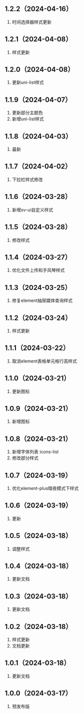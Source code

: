 ## 1.2.2（2024-04-16）
1. 时间选择器样式更新
## 1.2.1（2024-04-08）
1. 样式更新
## 1.2.0（2024-04-08）
1. 更新uni-list样式
## 1.1.9（2024-04-07）
1. 更新部分主题色
2. 新增uni-list样式
## 1.1.8（2024-04-03）
1. 最新
## 1.1.7（2024-04-02）
1. 下拉栏样式修改
## 1.1.6（2024-03-28）
1. 新增sv-ui自定义样式
## 1.1.5（2024-03-28）
1. 修改样式
## 1.1.4（2024-03-27）
1. 优化文件上传和手风琴样式
## 1.1.3（2024-03-25）
1. 修复element抽屉媒体查询样式
## 1.1.2（2024-03-24）
1. 样式更新
## 1.1.1（2024-03-22）
1. 取消element表格单元格行高样式
## 1.1.0（2024-03-21）
1. 更新图标
## 1.0.9（2024-03-21）
1. 新增图标
## 1.0.8（2024-03-21）
1. 新增字体列表 icons-list
2. 修改部分样式
## 1.0.7（2024-03-19）
1. 优化element-plus暗夜模式下样式
## 1.0.6（2024-03-19）
1. 更新
## 1.0.5（2024-03-18）
1. 调整样式
## 1.0.4（2024-03-18）
1. 更新文档
## 1.0.3（2024-03-18）
1. 更新文档
## 1.0.2（2024-03-18）
1. 样式更新
2. 文档更新
## 1.0.1（2024-03-18）
1. 更新文档
## 1.0.0（2024-03-17）
1. 预发布版
